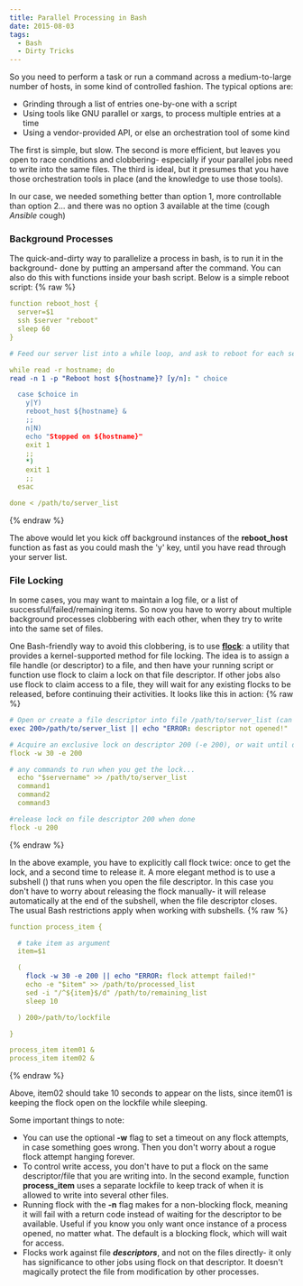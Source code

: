 ```yaml
---
title: Parallel Processing in Bash
date: 2015-08-03
tags:
  - Bash
  - Dirty Tricks
---
```


So you need to perform a task or run a command across a medium-to-large number of hosts, in some kind of controlled fashion. The typical options are:  

*   Grinding through a list of entries one-by-one with a script
*   Using tools like GNU parallel or xargs, to process multiple entries at a time
*   Using a vendor-provided API, or else an orchestration tool of some kind

The first is simple, but slow. The second is more efficient, but leaves you open to race conditions and clobbering- especially if your parallel jobs need to write into the same files. The third is ideal, but it presumes that you have those orchestration tools in place (and the knowledge to use those tools).
  
In our case, we needed something better than option 1, more controllable than option 2... and there was no option 3 available at the time (cough *Ansible* cough)

### Background Processes
  
The quick-and-dirty way to parallelize a process in bash, is to run it in the background- done by putting an ampersand after the command. You can also do this with functions inside your bash script. Below is a simple reboot script:
{% raw %}
```yaml
function reboot_host {
  server=$1
  ssh $server "reboot"
  sleep 60
} 

# Feed our server list into a while loop, and ask to reboot for each server.

while read -r hostname; do
read -n 1 -p "Reboot host ${hostname}? [y/n]: " choice

  case $choice in
    y|Y)
    reboot_host ${hostname} &
    ;;
    n|N)
    echo "Stopped on ${hostname}"
    exit 1
    ;;
    *)
    exit 1
    ;;
  esac

done < /path/to/server_list
```
{% endraw %}

The above would let you kick off background instances of the **reboot\_host** function as fast as you could mash the 'y' key, until you have read through your server list.  

### File Locking

In some cases, you may want to maintain a log file, or a list of successful/failed/remaining items. So now you have to worry about multiple background processes clobbering with each other, when they try to write into the same set of files.  
  
One Bash-friendly way to avoid this clobbering, is to use **[flock](http://linux.die.net/man/1/flock)**: a utility that provides a kernel-supported method for file locking. The idea is to assign a file handle (or descriptor) to a file, and then have your running script or function use flock to claim a lock on that file descriptor. If other jobs also use flock to claim access to a file, they will wait for any existing flocks to be released, before continuing their activities. It looks like this in action:
{% raw %}
```yaml
# Open or create a file descriptor into file /path/to/server_list (can be any number but 0, 1, or 2)
exec 200>/path/to/server_list || echo "ERROR: descriptor not opened!"

# Acquire an exclusive lock on descriptor 200 (-e 200), or wait until descriptor is available for up to 30 seconds (-w 30)
flock -w 30 -e 200 

# any commands to run when you get the lock...
  echo "$servername" >> /path/to/server_list
  command1
  command2
  command3

#release lock on file descriptor 200 when done
flock -u 200
```
{% endraw %}
  
In the above example, you have to explicitly call flock twice: once to get the lock, and a second time to release it. A more elegant method is to use a subshell () that runs when you open the file descriptor. In this case you don't have to worry about releasing the flock manually- it will release automatically at the end of the subshell, when the file descriptor closes. The usual Bash restrictions apply when working with subshells.
{% raw %}
```yaml
function process_item {

  # take item as argument
  item=$1

  (
    flock -w 30 -e 200 || echo "ERROR: flock attempt failed!"
    echo -e "$item" >> /path/to/processed_list
    sed -i "/^${item}$/d" /path/to/remaining_list
    sleep 10

  ) 200>/path/to/lockfile

}

process_item item01 &
process_item item02 &
```
{% endraw %}   

Above, item02 should take 10 seconds to appear on the lists, since item01 is keeping the flock open on the lockfile while sleeping.
  
Some important things to note:

*   You can use the optional **\-w** flag to set a timeout on any flock attempts, in case something goes wrong. Then you don't worry about a rogue flock attempt hanging forever.
*   To control write access, you don't have to put a flock on the same descriptor/file that you are writing into. In the second example, function **process\_item** uses a separate lockfile to keep track of when it is allowed to write into several other files. 
*   Running flock with the **\-n** flag makes for a non-blocking flock, meaning it will fail with a return code instead of waiting for the descriptor to be available. Useful if you know you only want once instance of a process opened, no matter what. The default is a blocking flock, which will wait for access.
*   Flocks work against file _**descriptors**_, and not on the files directly- it only has significance to other jobs using flock on that descriptor. It doesn't magically protect the file from modification by other processes.
